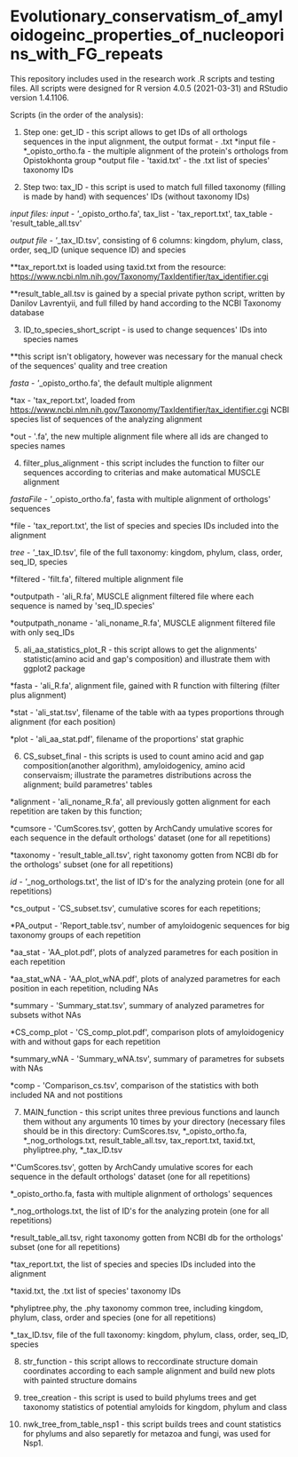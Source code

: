 # Evolutionary_conservatism_of_amyloidogeinc_properties_of_nucleoporins_with_FG_repeats
This repository includes used in the research work .R scripts and testing files.
All scripts were designed for R version 4.0.5 (2021-03-31) and RStudio version 1.4.1106.

Scripts (in the order of the analysis):

1. Step one: get_ID - this script allows to get IDs of all orthologs sequences in the input alignment, the output format - .txt
*input file - *_opisto_ortho.fa - the multiple alignment of the protein's orthologs from Opistokhonta group
*output file - 'taxid.txt' - the .txt list of species' taxonomy IDs

2. Step two: tax_ID - this script is used to match full filled taxonomy (filling is made by hand) with sequences' IDs (without taxonomy IDs)

*input files: input - '*_opisto_ortho.fa', tax_list - 'tax_report.txt', tax_table - 'result_table_all.tsv'

*output file - '*_tax_ID.tsv', consisting of 6 columns: kingdom, phylum, class, order, seq_ID (unique sequence ID) and species

**tax_report.txt is loaded using taxid.txt from the resource: https://www.ncbi.nlm.nih.gov/Taxonomy/TaxIdentifier/tax_identifier.cgi

**result_table_all.tsv is gained by a special private python script, written by Danilov Lavrentyii, and full filled by hand according to the NCBI Taxonomy database

3. ID_to_species_short_script - is used to change sequences' IDs into species names

**this script isn't obligatory, however was necessary for the manual check of the sequences' quality and tree creation

*fasta - '*_opisto_ortho.fa', the default multiple alignment 

*tax - 'tax_report.txt', loaded from https://www.ncbi.nlm.nih.gov/Taxonomy/TaxIdentifier/tax_identifier.cgi NCBI species list of sequences of the analyzing alignment

*out - '.fa', the new multiple alignment file where all ids are changed to species names

4. filter_plus_alignment - this script includes the function to filter our sequences according to criterias and make automatical MUSCLE alignment

*fastaFile - '*_opisto_ortho.fa', fasta with multiple alignment of orthologs' sequences
 
*file - 'tax_report.txt', the list of species and species IDs included into the alignment

*tree - '*_tax_ID.tsv', file of the full taxonomy: kingdom, phylum, class, order, seq_ID, species

*filtered - 'filt.fa', filtered multiple alignment file

*outputpath - 'ali_R.fa', MUSCLE alignment filtered file where each sequence is named by 'seq_ID.species'

*outputpath_noname - 'ali_noname_R.fa', MUSCLE alignment filtered file with only seq_IDs

5. ali_aa_statistics_plot_R - this script allows to get the alignments' statistic(amino acid and gap's composition) and illustrate them with ggplot2 package

*fasta - 'ali_R.fa', alignment file, gained with R function with filtering (filter plus alignment)

*stat - 'ali_stat.tsv', filename of the table with aa types proportions through alignment (for each position)

*plot - 'ali_aa_stat.pdf', filename of the proportions' stat graphic

6. CS_subset_final - this scripts is used to count amino acid and gap composition(another algorithm), amyloidogenicy, amino acid conservaism; illustrate the parametres distributions across the alignment; build parametres' tables

*alignment - 'ali_noname_R.fa', all previously gotten alignment for each repetition are taken by this function;

*cumsore - 'CumScores.tsv', gotten by ArchCandy umulative scores for each sequence in the default orthologs' dataset (one for all repetitions)

*taxonomy - 'result_table_all.tsv', right taxonomy gotten from NCBI db for the orthologs' subset (one for all repetitions)

*id - '*_nog_orthologs.txt', the list of ID's for the analyzing protein (one for all repetitions)

*cs_output - 'CS_subset.tsv', cumulative scores for each repetitions;

*PA_output - 'Report_table.tsv', number of amyloidogenic sequences for big taxonomy groups of each repetition

*aa_stat - 'AA_plot.pdf', plots of analyzed parametres for each position in each repetition

*aa_stat_wNA - 'AA_plot_wNA.pdf', plots of analyzed parametres for each position in each repetition, ncluding NAs

*summary - 'Summary_stat.tsv', summary of analyzed parametres for subsets withot NAs

*CS_comp_plot - 'CS_comp_plot.pdf', comparison plots of amyloidogenicy with and without gaps for each repetition

*summary_wNA - 'Summary_wNA.tsv', summary of parametres for subsets with NAs  

*comp - 'Comparison_cs.tsv', comparison of the statistics with both included NA and not postitions

7. MAIN_function - this script unites three previous functions and launch them without any arguments 10 times by your directory (necessary files should be in this directory: 
CumScores.tsv, *_opisto_ortho.fa, *_nog_orthologs.txt, result_table_all.tsv, tax_report.txt, taxid.txt, phyliptree.phy, *_tax_ID.tsv

*'CumScores.tsv', gotten by ArchCandy umulative scores for each sequence in the default orthologs' dataset (one for all repetitions)

*_opisto_ortho.fa, fasta with multiple alignment of orthologs' sequences

*_nog_orthologs.txt, the list of ID's for the analyzing protein (one for all repetitions)

*result_table_all.tsv, right taxonomy gotten from NCBI db for the orthologs' subset (one for all repetitions)

*tax_report.txt, the list of species and species IDs included into the alignment

*taxid.txt, the .txt list of species' taxonomy IDs

*phyliptree.phy, the .phy taxonomy common tree, including kingdom, phylum, class, order and species (one for all repetitions)

*_tax_ID.tsv, file of the full taxonomy: kingdom, phylum, class, order, seq_ID, species

8. str_function - this script allows to reccordinate structure domain coordinates according to each sample alignment and build new plots with painted structure domains

9. tree_creation - this script is used to build phylums trees and get taxonomy statistics of potential amyloids for kingdom, phylum and class

10. nwk_tree_from_table_nsp1 - this script builds trees and count statistics for phylums and also separetly for metazoa and fungi, was used for Nsp1.
